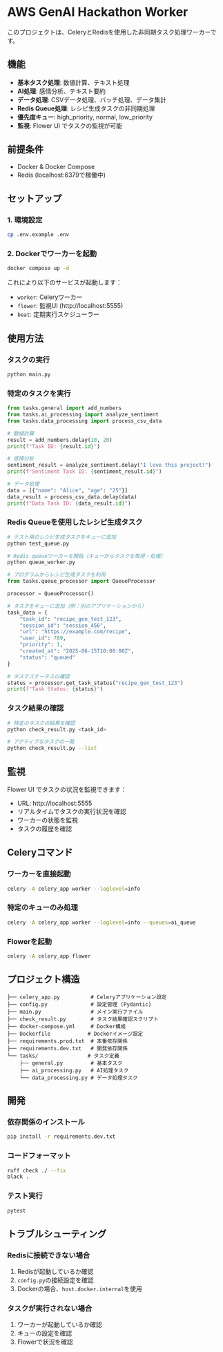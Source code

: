 # AWS GenAI Hackathon Worker

このプロジェクトは、CeleryとRedisを使用した非同期タスク処理ワーカーです。

## 機能

- **基本タスク処理**: 数値計算、テキスト処理
- **AI処理**: 感情分析、テキスト要約
- **データ処理**: CSVデータ処理、バッチ処理、データ集計
- **Redis Queue処理**: レシピ生成タスクの非同期処理
- **優先度キュー**: high_priority, normal, low_priority
- **監視**: Flower UI でタスクの監視が可能

## 前提条件

- Docker & Docker Compose
- Redis (localhost:6379で稼働中)

## セットアップ

### 1. 環境設定

```bash
cp .env.example .env
```

### 2. Dockerでワーカーを起動

```bash
docker compose up -d
```

これにより以下のサービスが起動します：
- `worker`: Celeryワーカー
- `flower`: 監視UI (http://localhost:5555)
- `beat`: 定期実行スケジューラー

## 使用方法

### タスクの実行

```bash
python main.py
```

### 特定のタスクを実行

```python
from tasks.general import add_numbers
from tasks.ai_processing import analyze_sentiment
from tasks.data_processing import process_csv_data

# 数値計算
result = add_numbers.delay(10, 20)
print(f"Task ID: {result.id}")

# 感情分析
sentiment_result = analyze_sentiment.delay("I love this project!")
print(f"Sentiment Task ID: {sentiment_result.id}")

# データ処理
data = [{"name": "Alice", "age": "25"}]
data_result = process_csv_data.delay(data)
print(f"Data Task ID: {data_result.id}")
```

### Redis Queueを使用したレシピ生成タスク

```bash
# テスト用のレシピ生成タスクをキューに追加
python test_queue.py

# Redis queueワーカーを開始（キューからタスクを取得・処理）
python queue_worker.py
```

```python
# プログラムからレシピ生成タスクを利用
from tasks.queue_processor import QueueProcessor

processor = QueueProcessor()

# タスクをキューに追加（例：別のアプリケーションから）
task_data = {
    "task_id": "recipe_gen_test_123",
    "session_id": "session_456",
    "url": "https://example.com/recipe",
    "user_id": 789,
    "priority": 1,
    "created_at": "2025-06-15T10:00:00Z",
    "status": "queued"
}

# タスクステータスの確認
status = processor.get_task_status("recipe_gen_test_123")
print(f"Task Status: {status}")
```

### タスク結果の確認

```bash
# 特定のタスクの結果を確認
python check_result.py <task_id>

# アクティブなタスクの一覧
python check_result.py --list
```

## 監視

Flower UI でタスクの状況を監視できます：
- URL: http://localhost:5555
- リアルタイムでタスクの実行状況を確認
- ワーカーの状態を監視
- タスクの履歴を確認

## Celeryコマンド

### ワーカーを直接起動

```bash
celery -A celery_app worker --loglevel=info
```

### 特定のキューのみ処理

```bash
celery -A celery_app worker --loglevel=info --queues=ai_queue
```

### Flowerを起動

```bash
celery -A celery_app flower
```

## プロジェクト構造

```
├── celery_app.py          # Celeryアプリケーション設定
├── config.py              # 設定管理 (Pydantic)
├── main.py                # メイン実行ファイル
├── check_result.py        # タスク結果確認スクリプト
├── docker-compose.yml     # Docker構成
├── Dockerfile            # Dockerイメージ設定
├── requirements.prod.txt  # 本番依存関係
├── requirements.dev.txt   # 開発依存関係
└── tasks/                # タスク定義
    ├── general.py         # 基本タスク
    ├── ai_processing.py   # AI処理タスク
    └── data_processing.py # データ処理タスク
```

## 開発

### 依存関係のインストール

```bash
pip install -r requirements.dev.txt
```

### コードフォーマット

```bash
ruff check ./ --fix
black .
```

### テスト実行

```bash
pytest
```

## トラブルシューティング

### Redisに接続できない場合

1. Redisが起動しているか確認
2. `config.py`の接続設定を確認
3. Dockerの場合、`host.docker.internal`を使用

### タスクが実行されない場合

1. ワーカーが起動しているか確認
2. キューの設定を確認
3. Flowerで状況を確認
